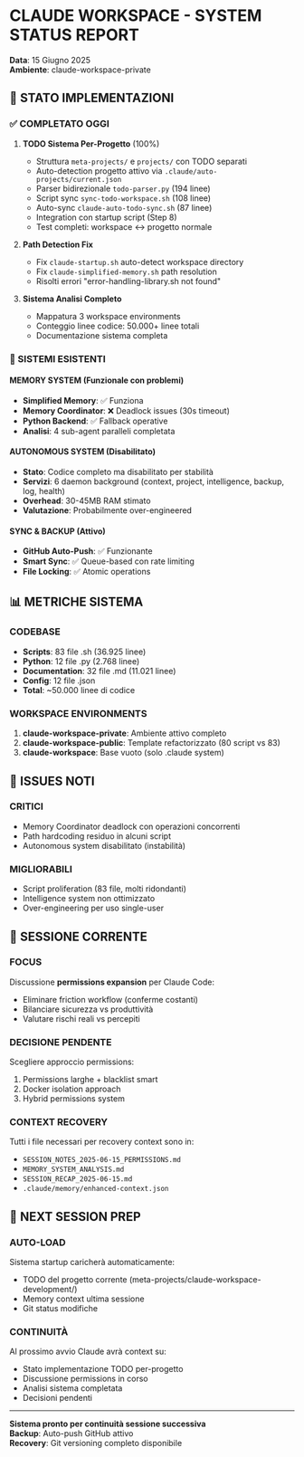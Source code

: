 # CLAUDE WORKSPACE - SYSTEM STATUS REPORT

**Data**: 15 Giugno 2025  
**Ambiente**: claude-workspace-private  

## 🎯 STATO IMPLEMENTAZIONI

### ✅ COMPLETATO OGGI
1. **TODO Sistema Per-Progetto** (100%)
   - Struttura `meta-projects/` e `projects/` con TODO separati
   - Auto-detection progetto attivo via `.claude/auto-projects/current.json`
   - Parser bidirezionale `todo-parser.py` (194 linee)
   - Script sync `sync-todo-workspace.sh` (108 linee)
   - Auto-sync `claude-auto-todo-sync.sh` (87 linee)
   - Integration con startup script (Step 8)
   - Test completi: workspace ↔ progetto normale

2. **Path Detection Fix**
   - Fix `claude-startup.sh` auto-detect workspace directory
   - Fix `claude-simplified-memory.sh` path resolution
   - Risolti errori "error-handling-library.sh not found"

3. **Sistema Analisi Completo**
   - Mappatura 3 workspace environments
   - Conteggio linee codice: 50.000+ linee totali
   - Documentazione sistema completa

### 🔄 SISTEMI ESISTENTI

#### MEMORY SYSTEM (Funzionale con problemi)
- **Simplified Memory**: ✅ Funziona
- **Memory Coordinator**: ❌ Deadlock issues (30s timeout)
- **Python Backend**: ✅ Fallback operative
- **Analisi**: 4 sub-agent paralleli completata

#### AUTONOMOUS SYSTEM (Disabilitato)
- **Stato**: Codice completo ma disabilitato per stabilità
- **Servizi**: 6 daemon background (context, project, intelligence, backup, log, health)
- **Overhead**: 30-45MB RAM stimato
- **Valutazione**: Probabilmente over-engineered

#### SYNC & BACKUP (Attivo)
- **GitHub Auto-Push**: ✅ Funzionante
- **Smart Sync**: ✅ Queue-based con rate limiting
- **File Locking**: ✅ Atomic operations

## 📊 METRICHE SISTEMA

### CODEBASE
- **Scripts**: 83 file .sh (36.925 linee)
- **Python**: 12 file .py (2.768 linee)  
- **Documentation**: 32 file .md (11.021 linee)
- **Config**: 12 file .json
- **Total**: ~50.000 linee di codice

### WORKSPACE ENVIRONMENTS
1. **claude-workspace-private**: Ambiente attivo completo
2. **claude-workspace-public**: Template refactorizzato (80 script vs 83)
3. **claude-workspace**: Base vuoto (solo .claude system)

## 🚨 ISSUES NOTI

### CRITICI
- Memory Coordinator deadlock con operazioni concorrenti
- Path hardcoding residuo in alcuni script
- Autonomous system disabilitato (instabilità)

### MIGLIORABILI
- Script proliferation (83 file, molti ridondanti)
- Intelligence system non ottimizzato
- Over-engineering per uso single-user

## 🎯 SESSIONE CORRENTE

### FOCUS
Discussione **permissions expansion** per Claude Code:
- Eliminare friction workflow (conferme costanti)
- Bilanciare sicurezza vs produttività
- Valutare rischi reali vs percepiti

### DECISIONE PENDENTE
Scegliere approccio permissions:
1. Permissions larghe + blacklist smart
2. Docker isolation approach  
3. Hybrid permissions system

### CONTEXT RECOVERY
Tutti i file necessari per recovery context sono in:
- `SESSION_NOTES_2025-06-15_PERMISSIONS.md`
- `MEMORY_SYSTEM_ANALYSIS.md`  
- `SESSION_RECAP_2025-06-15.md`
- `.claude/memory/enhanced-context.json`

## 🔄 NEXT SESSION PREP

### AUTO-LOAD
Sistema startup caricherà automaticamente:
- TODO del progetto corrente (meta-projects/claude-workspace-development/)
- Memory context ultima sessione
- Git status modifiche

### CONTINUITÀ  
Al prossimo avvio Claude avrà context su:
- Stato implementazione TODO per-progetto
- Discussione permissions in corso
- Analisi sistema completata
- Decisioni pendenti

---

**Sistema pronto per continuità sessione successiva**  
**Backup**: Auto-push GitHub attivo  
**Recovery**: Git versioning completo disponibile